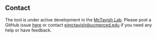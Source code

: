 ## Contact

The tool is under active development in the [McTavish Lab](https://mctavishlab.github.io/).
Please post a GitHub issue [here](https://github.com/McTavishLab/physcraper/issues)
or contact ejmctavish@ucmerced.edu if you need any help or have feedback.
